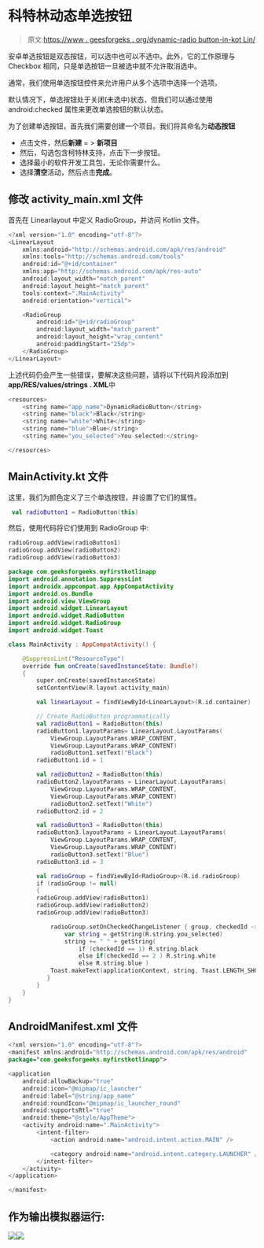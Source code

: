 # 科特林动态单选按钮

> 原文:[https://www . geesforgeks . org/dynamic-radio button-in-kot Lin/](https://www.geeksforgeeks.org/dynamic-radiobutton-in-kotlin/)

安卓单选按钮是双态按钮，可以选中也可以不选中。此外，它的工作原理与 Checkbox 相同，只是单选按钮一旦被选中就不允许取消选中。

通常，我们使用单选按钮控件来允许用户从多个选项中选择一个选项。

默认情况下，单选按钮处于关闭(未选中)状态，但我们可以通过使用 android:checked 属性来更改单选按钮的默认状态。

为了创建单选按钮，首先我们需要创建一个项目。我们将其命名为**动态按钮**

*   点击文件，然后**新建** = > **新项目**
*   然后，勾选包含柯特林支持，点击下一步按钮。
*   选择最小的软件开发工具包，无论你需要什么。
*   选择**清空**活动，然后点击**完成**。

## 修改 activity_main.xml 文件

首先在 Linearlayout 中定义 RadioGroup，并访问 Kotlin 文件。

```kt
<?xml version="1.0" encoding="utf-8"?>
<LinearLayout
    xmlns:android="http://schemas.android.com/apk/res/android"
    xmlns:tools="http://schemas.android.com/tools"
    android:id="@+id/container"
    xmlns:app="http://schemas.android.com/apk/res-auto"
    android:layout_width="match_parent"
    android:layout_height="match_parent"
    tools:context=".MainActivity"
    android:orientation="vertical">

    <RadioGroup
        android:id="@+id/radioGroup"
        android:layout_width="match_parent"
        android:layout_height="wrap_content"
        android:paddingStart="25dp">
    </RadioGroup>
</LinearLayout>
```

上述代码仍会产生一些错误，要解决这些问题，请将以下代码片段添加到**app/RES/values/strings . XML**中

```kt
<resources>
    <string name="app_name">DynamicRadioButton</string>
    <string name="black">Black</string>
    <string name="white">White</string>
    <string name="blue">Blue</string>
    <string name="you_selected">You selected:</string>

</resources>
```

## MainActivity.kt 文件

这里，我们为颜色定义了三个单选按钮，并设置了它们的属性。

```kt
 val radioButton1 = RadioButton(this)
```

然后，使用代码将它们使用到 RadioGroup 中:

```kt
radioGroup.addView(radioButton1)
radioGroup.addView(radioButton2)
radioGroup.addView(radioButton3)

```

```kt
package com.geeksforgeeks.myfirstkotlinapp
import android.annotation.SuppressLint
import androidx.appcompat.app.AppCompatActivity
import android.os.Bundle
import android.view.ViewGroup
import android.widget.LinearLayout
import android.widget.RadioButton
import android.widget.RadioGroup
import android.widget.Toast

class MainActivity : AppCompatActivity() {

    @SuppressLint("ResourceType")
    override fun onCreate(savedInstanceState: Bundle?)
    {
        super.onCreate(savedInstanceState)
        setContentView(R.layout.activity_main)

        val linearLayout = findViewById<LinearLayout>(R.id.container)

        // Create RadioButton programmatically
        val radioButton1 = RadioButton(this)
        radioButton1.layoutParams= LinearLayout.LayoutParams(
            ViewGroup.LayoutParams.WRAP_CONTENT,
            ViewGroup.LayoutParams.WRAP_CONTENT)
            radioButton1.setText("Black")
        radioButton1.id = 1

        val radioButton2 = RadioButton(this)
        radioButton2.layoutParams = LinearLayout.LayoutParams(
            ViewGroup.LayoutParams.WRAP_CONTENT,
            ViewGroup.LayoutParams.WRAP_CONTENT)
            radioButton2.setText("White")
        radioButton2.id = 2

        val radioButton3 = RadioButton(this)
        radioButton3.layoutParams = LinearLayout.LayoutParams(
            ViewGroup.LayoutParams.WRAP_CONTENT,
            ViewGroup.LayoutParams.WRAP_CONTENT)
            radioButton3.setText("Blue")
        radioButton3.id = 3

        val radioGroup = findViewById<RadioGroup>(R.id.radioGroup)
        if (radioGroup != null)
        {
        radioGroup.addView(radioButton1)
        radioGroup.addView(radioButton2)
        radioGroup.addView(radioButton3)

            radioGroup.setOnCheckedChangeListener { group, checkedId ->
                var string = getString(R.string.you_selected)
                string += " " + getString(
                    if (checkedId == 1) R.string.black
                    else if(checkedId == 2 ) R.string.white
                    else R.string.blue )
            Toast.makeText(applicationContext, string, Toast.LENGTH_SHORT).show()
           }
        }
    }
}
```

## AndroidManifest.xml 文件

```kt
<?xml version="1.0" encoding="utf-8"?>
<manifest xmlns:android="http://schemas.android.com/apk/res/android"
package="com.geeksforgeeks.myfirstkotlinapp">

<application
    android:allowBackup="true"
    android:icon="@mipmap/ic_launcher"
    android:label="@string/app_name"
    android:roundIcon="@mipmap/ic_launcher_round"
    android:supportsRtl="true"
    android:theme="@style/AppTheme">
    <activity android:name=".MainActivity">
        <intent-filter>
            <action android:name="android.intent.action.MAIN" />

            <category android:name="android.intent.category.LAUNCHER" />
        </intent-filter>
    </activity>
</application>

</manifest>
```

## 作为输出模拟器运行:

![](img/271dc9a368b00a99766bd630e40e5761.png)![](img/561d892dc8a35059ca7bf899d48da913.png)